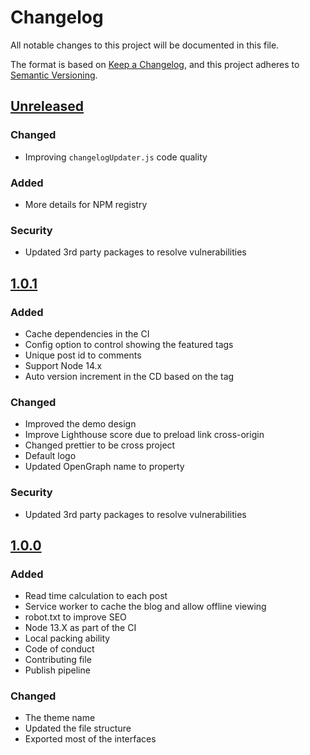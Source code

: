 # Changelog

All notable changes to this project will be documented in this file.

The format is based on [Keep a Changelog](https://keepachangelog.com/en/1.0.0/),
and this project adheres to [Semantic Versioning](https://semver.org/spec/v2.0.0.html).

## [Unreleased]

### Changed

-   Improving `changelogUpdater.js` code quality

### Added

-   More details for NPM registry

### Security

-   Updated 3rd party packages to resolve vulnerabilities

## [1.0.1]

### Added

-   Cache dependencies in the CI
-   Config option to control showing the featured tags
-   Unique post id to comments
-   Support Node 14.x
-   Auto version increment in the CD based on the tag

### Changed

-   Improved the demo design
-   Improve Lighthouse score due to preload link cross-origin
-   Changed prettier to be cross project
-   Default logo
-   Updated OpenGraph name to property

### Security

-   Updated 3rd party packages to resolve vulnerabilities

## [1.0.0]

### Added

-   Read time calculation to each post
-   Service worker to cache the blog and allow offline viewing
-   robot.txt to improve SEO
-   Node 13.X as part of the CI
-   Local packing ability
-   Code of conduct
-   Contributing file
-   Publish pipeline

### Changed

-   The theme name
-   Updated the file structure
-   Exported most of the interfaces

[unreleased]: https://github.com/baradm100/gatsby-theme-admonation/compare/v1.0.1...HEAD
[1.0.0]: https://github.com/nehalist/gatsby-theme-nehalem/compare/master...baradm100:v1.0.0
[1.0.1]: https://github.com/baradm100/gatsby-theme-admonation/compare/v1.0.0...v1.0.1
